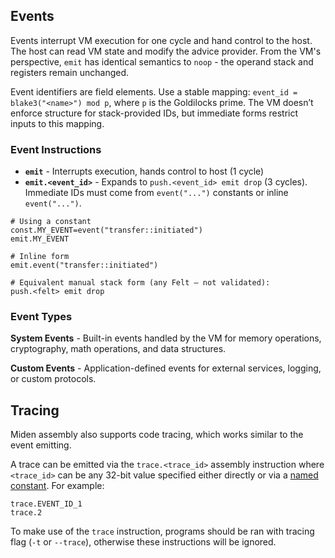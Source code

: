 ## Events

Events interrupt VM execution for one cycle and hand control to the host. The host can read VM state and modify the advice provider. From the VM's perspective, `emit` has identical semantics to `noop` - the operand stack and registers remain unchanged.

Event identifiers are field elements. Use a stable mapping: `event_id = blake3("<name>") mod p`, where `p` is the Goldilocks prime. The VM doesn’t enforce structure for stack-provided IDs, but immediate forms restrict inputs to this mapping.

### Event Instructions

- **`emit`** - Interrupts execution, hands control to host (1 cycle)
- **`emit.<event_id>`** - Expands to `push.<event_id> emit drop` (3 cycles). Immediate IDs must come from `event("...")` constants or inline `event("...")`.

```miden
# Using a constant
const.MY_EVENT=event("transfer::initiated")
emit.MY_EVENT

# Inline form
emit.event("transfer::initiated")

# Equivalent manual stack form (any Felt – not validated):
push.<felt> emit drop
```

### Event Types

**System Events** - Built-in events handled by the VM for memory operations, cryptography, math operations, and data structures.

**Custom Events** - Application-defined events for external services, logging, or custom protocols.

## Tracing

Miden assembly also supports code tracing, which works similar to the event emitting. 

A trace can be emitted via the `trace.<trace_id>` assembly instruction where `<trace_id>` can be any 32-bit value specified either directly or via a [named constant](./code_organization.md#constants). For example:

```
trace.EVENT_ID_1
trace.2
```

To make use of the `trace` instruction, programs should be ran with tracing flag (`-t` or `--trace`), otherwise these instructions will be ignored.
